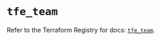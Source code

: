 # `tfe_team`

Refer to the Terraform Registry for docs: [`tfe_team`](https://registry.terraform.io/providers/hashicorp/tfe/0.67.0/docs/resources/team).
